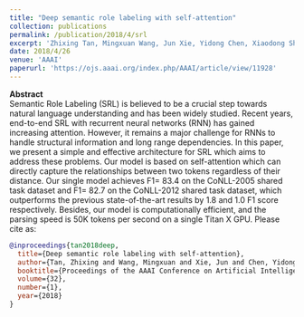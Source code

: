 ```yaml
---
title: "Deep semantic role labeling with self-attention"
collection: publications
permalink: /publication/2018/4/srl
excerpt: 'Zhixing Tan, Mingxuan Wang, Jun Xie, Yidong Chen, Xiaodong Shi'
date: 2018/4/26
venue: 'AAAI'
paperurl: 'https://ojs.aaai.org/index.php/AAAI/article/view/11928'
---
```

**Abstract** <br>
Semantic Role Labeling (SRL) is believed to be a crucial step towards natural language understanding and has been widely studied. Recent years, end-to-end SRL with recurrent neural networks (RNN) has gained increasing attention. However, it remains a major challenge for RNNs to handle structural information and long range dependencies. In this paper, we present a simple and effective architecture for SRL which aims to address these problems. Our model is based on self-attention which can directly capture the relationships between two tokens regardless of their distance. Our single model achieves F1= 83.4 on the CoNLL-2005 shared task dataset and F1= 82.7 on the CoNLL-2012 shared task dataset, which outperforms the previous state-of-the-art results by 1.8 and 1.0 F1 score respectively. Besides, our model is computationally efficient, and the parsing speed is 50K tokens per second on a single Titan X GPU.
Please cite as:
```bibtex
@inproceedings{tan2018deep,
  title={Deep semantic role labeling with self-attention},
  author={Tan, Zhixing and Wang, Mingxuan and Xie, Jun and Chen, Yidong and Shi, Xiaodong},
  booktitle={Proceedings of the AAAI Conference on Artificial Intelligence},
  volume={32},
  number={1},
  year={2018}
}
```
